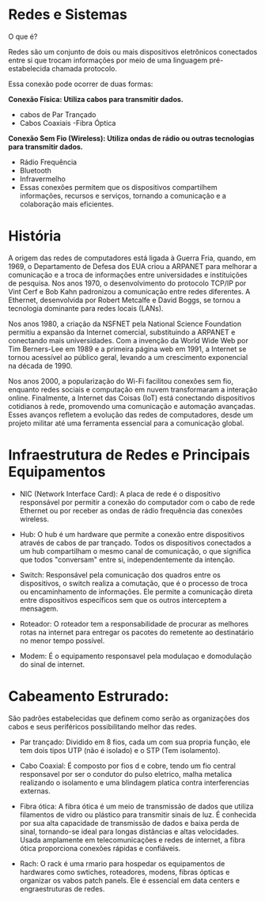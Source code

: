 # Redes e Sistemas

O que é?

Redes são um conjunto de dois ou mais dispositivos eletrônicos conectados entre si que trocam informações por meio de uma linguagem pré-estabelecida chamada protocolo.

Essa conexão pode ocorrer de duas formas:

**Conexão Física: Utiliza cabos para transmitir dados.**

- cabos de Par Trançado
- Cabos Coaxiais
-Fibra Óptica

**Conexão Sem Fio (Wireless): Utiliza ondas de rádio ou outras tecnologias para transmitir dados.**

- Rádio Frequência
- Bluetooth
- Infravermelho
- Essas conexões permitem que os dispositivos compartilhem informações, recursos e serviços, tornando a comunicação e a colaboração mais eficientes.

# História

A origem das redes de computadores está ligada à Guerra Fria, quando, em 1969, o Departamento de Defesa dos EUA criou a ARPANET para melhorar a comunicação e a troca de informações entre universidades e instituições de pesquisa. Nos anos 1970, o desenvolvimento do protocolo TCP/IP por Vint Cerf e Bob Kahn padronizou a comunicação entre redes diferentes. A Ethernet, desenvolvida por Robert Metcalfe e David Boggs, se tornou a tecnologia dominante para redes locais (LANs).

Nos anos 1980, a criação da NSFNET pela National Science Foundation permitiu a expansão da Internet comercial, substituindo a ARPANET e conectando mais universidades. Com a invenção da World Wide Web por Tim Berners-Lee em 1989 e a primeira página web em 1991, a Internet se tornou acessível ao público geral, levando a um crescimento exponencial na década de 1990.

Nos anos 2000, a popularização do Wi-Fi facilitou conexões sem fio, enquanto redes sociais e computação em nuvem transformaram a interação online. Finalmente, a Internet das Coisas (IoT) está conectando dispositivos cotidianos à rede, promovendo uma comunicação e automação avançadas. Esses avanços refletem a evolução das redes de computadores, desde um projeto militar até uma ferramenta essencial para a comunicação global.

# Infraestrutura de Redes e Principais Equipamentos

- NIC (Network Interface Card): A placa de rede é o dispositivo responsável por permitir a conexão do computador com o cabo de rede Ethernet ou por receber as ondas de rádio frequência das conexões wireless.

- Hub: O hub é um hardware que permite a conexão entre dispositivos através de cabos de par trançado. Todos os dispositivos conectados a um hub compartilham o mesmo canal de comunicação, o que significa que todos "conversam" entre si, independentemente da intenção.

- Switch: Responsável pela comunicação dos quadros entre os dispositivos, o switch realiza a comutação, que é o processo de troca ou encaminhamento de informações. Ele permite a comunicação direta entre dispositivos específicos sem que os outros interceptem a mensagem.

- Roteador: O roteador tem a responsabilidade de procurar as melhores rotas na internet para entregar os pacotes do remetente ao destinatário no menor tempo possível.

- Modem: É o equipamento responsavel pela modulaçao e domodulação do sinal de internet.

# Cabeamento Estrurado:

São padrões estabelecidas que definem como serão as organizações dos cabos e seus periféricos possibilitando melhor das redes.

- Par trançado: Dividido em 8 fios, cada um com sua propria função, ele tem dois tipos UTP (não é isolado) e o STP (Tem isolamento).

- Cabo Coaxial: É composto por fios d e cobre, tendo um fio central responsavel por ser o condutor do pulso eletrico, malha metalica realizando o isolamento e uma blindagem platica contra interferencias externas.

- Fibra ótica: A fibra ótica é um meio de transmissão de dados que utiliza filamentos de vidro ou plástico para transmitir sinais de luz. É conhecida por sua alta capacidade de transmissão de dados e baixa perda de sinal, tornando-se ideal para longas distâncias e altas velocidades. Usada amplamente em telecomunicações e redes de internet, a fibra ótica proporciona conexões rápidas e confiáveis.

- Rach: O rack é uma rmario para hospedar os equipamentos de hardwares como swtiches, roteadores, modens, fibras ópticas e organizar os vabos patch panels. Ele é essencial em data centers e engraestruturas de redes.